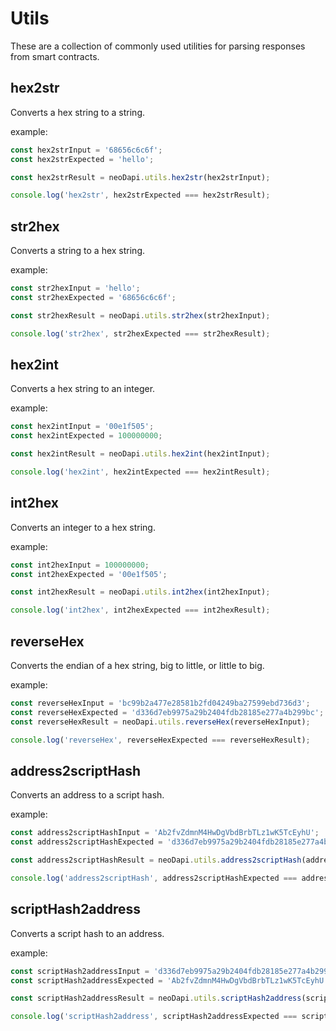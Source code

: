 # Utils

These are a collection of commonly used utilities for parsing responses from smart contracts.


## hex2str

Converts a hex string to a string.

example:

```typescript
const hex2strInput = '68656c6c6f';
const hex2strExpected = 'hello';

const hex2strResult = neoDapi.utils.hex2str(hex2strInput);

console.log('hex2str', hex2strExpected === hex2strResult);
```

## str2hex

Converts a string to a hex string.

example:

```typescript
const str2hexInput = 'hello';
const str2hexExpected = '68656c6c6f';

const str2hexResult = neoDapi.utils.str2hex(str2hexInput);

console.log('str2hex', str2hexExpected === str2hexResult);
```

## hex2int

Converts a hex string to an integer.

example:

```typescript
const hex2intInput = '00e1f505';
const hex2intExpected = 100000000;

const hex2intResult = neoDapi.utils.hex2int(hex2intInput);

console.log('hex2int', hex2intExpected === hex2intResult);
```

## int2hex

Converts an integer to a hex string.

example:

```typescript
const int2hexInput = 100000000;
const int2hexExpected = '00e1f505';

const int2hexResult = neoDapi.utils.int2hex(int2hexInput);

console.log('int2hex', int2hexExpected === int2hexResult);
```

## reverseHex

Converts the endian of a hex string, big to little, or little to big.

example:

```typescript
const reverseHexInput = 'bc99b2a477e28581b2fd04249ba27599ebd736d3';
const reverseHexExpected = 'd336d7eb9975a29b2404fdb28185e277a4b299bc';
const reverseHexResult = neoDapi.utils.reverseHex(reverseHexInput);

console.log('reverseHex', reverseHexExpected === reverseHexResult);
```

## address2scriptHash

Converts an address to a script hash.

example:

```typescript
const address2scriptHashInput = 'Ab2fvZdmnM4HwDgVbdBrbTLz1wK5TcEyhU';
const address2scriptHashExpected = 'd336d7eb9975a29b2404fdb28185e277a4b299bc';

const address2scriptHashResult = neoDapi.utils.address2scriptHash(address2scriptHashInput);

console.log('address2scriptHash', address2scriptHashExpected === address2scriptHashResult);
```

## scriptHash2address

Converts a script hash to an address.

example:

```typescript
const scriptHash2addressInput = 'd336d7eb9975a29b2404fdb28185e277a4b299bc';
const scriptHash2addressExpected = 'Ab2fvZdmnM4HwDgVbdBrbTLz1wK5TcEyhU';

const scriptHash2addressResult = neoDapi.utils.scriptHash2address(scriptHash2addressInput);

console.log('scriptHash2address', scriptHash2addressExpected === scriptHash2addressResult);
```
